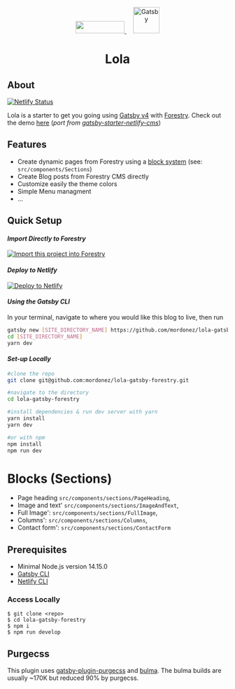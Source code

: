 <p align="center">
  <a style="padding-right: 16px;" href="https://forestry.io">
    <img src="https://app.forestry.io/assets/forestry-logotype-pos-c71a6bd237d9199d0457ba2811553997ff5bab0d2cd0e740686ab26c00d9c240.svg" width="112" height="28">
  </a>
  <a href="https://www.gatsbyjs.com">
    <img alt="Gatsby" src="https://www.gatsbyjs.com/Gatsby-Monogram.svg" width="60" />
  </a>
</p>
<h1 align="center">
  Lola
</h1>

## About

[![Netlify Status](https://api.netlify.com/api/v1/badges/314f6fb1-b4a6-484a-ad3d-c26663a63bca/deploy-status)](https://app.netlify.com/sites/lola-gatsby-forestry/deploys)

Lola is a starter to get you going using [Gatsby v4](https://www.gatsbyjs.org/) with [Forestry](https://forestry.io/). Check out the demo [here]() (_port from [gatsby-starter-netlify-cms](https://github.com/netlify-templates/gatsby-starter-netlify-cms)_)

## Features

- Create dynamic pages from Forestry using a [block system](https://forestry.io/blog/blocks-give-your-editors-the-power-to-build-pages/) (see: `src/components/Sections`)
- Create Blog posts from Forestry CMS directly
- Customize easily the theme colors
- Simple Menu managment
- ...

##  Quick Setup

#### *Import Directly to Forestry*

<a href="https://app.forestry.io/quick-start?repo=mordonez/lola-gatsby-forestry&engine=gatsby">
    <img alt="Import this project into Forestry" src="https://assets.forestry.io/import-to-forestryK.svg" />
</a>

#### *Deploy to Netlify*

<a href="https://app.netlify.com/start/deploy?repository=https://github.com/mordonez/lola-gatsby-forestry&amp;stack=cms"><img src="https://www.netlify.com/img/deploy/button.svg" alt="Deploy to Netlify"></a>

#### *Using the Gatsby CLI*
In your terminal, navigate to where you would like this blog to live, then run
```bash
gatsby new [SITE_DIRECTORY_NAME] https://github.com/mordonez/lola-gatsby-forestry
cd [SITE_DIRECTORY_NAME]
yarn dev
```
#### *Set-up Locally*
```bash
#clone the repo
git clone git@github.com:mordonez/lola-gatsby-forestry.git

#navigate to the directory
cd lola-gatsby-forestry

#install dependencies & run dev server with yarn
yarn install
yarn dev

#or with npm
npm install
npm run dev
```
# Blocks (Sections)

- Page heading `src/components/sections/PageHeading`,
- Image and text' `src/components/sections/ImageAndText`,
- Full Image': `src/components/sections/FullImage`,
- Columns': `src/components/sections/Columns`,
- Contact form': `src/components/sections/ContactForm`
## Prerequisites

- Minimal Node.js version 14.15.0
- [Gatsby CLI](https://www.gatsbyjs.com/docs/reference/gatsby-cli/)
- [Netlify CLI](https://github.com/netlify/cli)

### Access Locally

```
$ git clone <repo>
$ cd lola-gatsby-forestry
$ npm i
$ npm run develop
```

## Purgecss

This plugin uses [gatsby-plugin-purgecss](https://www.gatsbyjs.org/packages/gatsby-plugin-purgecss/) and [bulma](https://bulma.io/). The bulma builds are usually ~170K but reduced 90% by purgecss.

